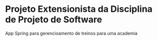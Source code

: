 # Projeto Extensionista da Disciplina de Projeto de Software
App Spring para gerencioamento de treinos para uma academia